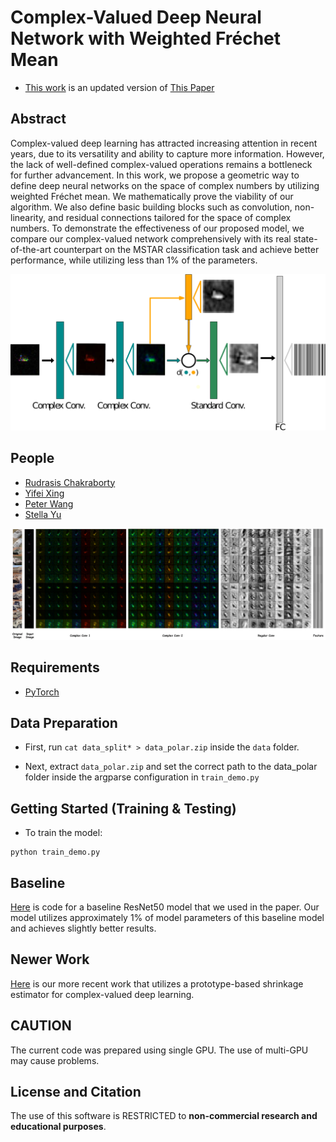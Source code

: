 # Complex-Valued Deep Neural Network with Weighted Fréchet Mean

- [This work](https://arxiv.org/abs/1910.11334) is an updated version of [This Paper](https://arxiv.org/abs/1906.10048)

## Abstract

Complex-valued deep learning has attracted increasing attention in recent years, due to its versatility and ability to capture more information. However, the lack of well-defined complex-valued operations remains a bottleneck for further advancement. In this work, we propose a geometric way to define deep neural networks on the space of complex numbers by utilizing weighted Fréchet mean. We mathematically prove the viability of our algorithm. We also define basic building blocks such as convolution, non-linearity, and residual connections tailored for the space of complex numbers. To demonstrate the effectiveness of our proposed model, we compare our complex-valued network comprehensively with its real state-of-the-art counterpart on the MSTAR classification task and achieve better performance, while utilizing less than 1% of the parameters. 


<img src='./assets/summary.png' width=800>

## People
- [Rudrasis Chakraborty](https://github.com/rudra1988)
- [Yifei Xing](mailto:xingyifei2016@berkeley.edu) 
- [Peter Wang](mailto:peterwg@berkeley.edu)
- [Stella Yu](mailto:stellayu@berkeley.edu)


<img src='./assets/results_merge.png' width=800>

## Requirements
* [PyTorch](https://pytorch.org/)

## Data Preparation

- First, run `cat data_split* > data_polar.zip` inside the `data` folder.

- Next, extract `data_polar.zip` and set the correct path to the data_polar folder inside the argparse configuration in `train_demo.py`


## Getting Started (Training & Testing)


- To train the model: 
```
python train_demo.py
```

## Baseline
[Here](https://github.com/xingyifei2016/MSTAR_baseline) is code for a baseline ResNet50 model that we used in the paper. Our model utilizes approximately 1% of model parameters of this baseline model and achieves slightly better results.

## Newer Work
[Here](https://github.com/xingyifei2016/shrinkage_demo) is our more recent work that utilizes a prototype-based shrinkage estimator for complex-valued deep learning.


## CAUTION
The current code was prepared using single GPU. The use of multi-GPU may cause problems. 

## License and Citation
The use of this software is RESTRICTED to **non-commercial research and educational purposes**.
